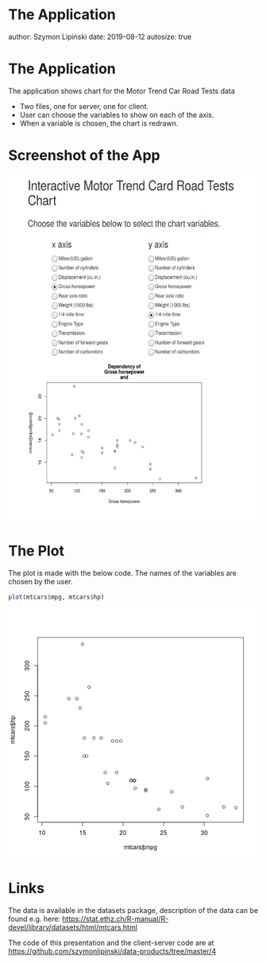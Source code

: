 The Application
========================================================
author: Szymon Lipiński
date: 2019-08-12
autosize: true

The Application
========================================================
The application shows chart for the Motor Trend Car Road Tests data

- Two files, one for server, one for client.
- User can choose the variables to show on each of the axis.
- When a variable is chosen, the chart is redrawn.

Screenshot of the App
========================================================

<img src="s1.png"
     alt="Markdown Monster icon"
     height="700px"/>

The Plot
========================================================

The plot is made with the below code. The names of the variables are chosen by the user.


```r
plot(mtcars$mpg, mtcars$hp)
```

![plot of chunk unnamed-chunk-1](presentation-figure/unnamed-chunk-1-1.png)

Links
========================================================

The data is available in the datasets package, description of the data can be found e.g. here:  https://stat.ethz.ch/R-manual/R-devel/library/datasets/html/mtcars.html

The code of this presentation and the client-server code are at https://github.com/szymonlipinski/data-products/tree/master/4
